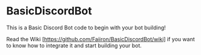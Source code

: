 # BasicDiscordBot
This is a Basic Discord Bot code to begin with your bot building!

Read the Wiki [https://github.com/Faiiron/BasicDiscordBot/wiki] if you want to know how to integrate it and start building your bot.
